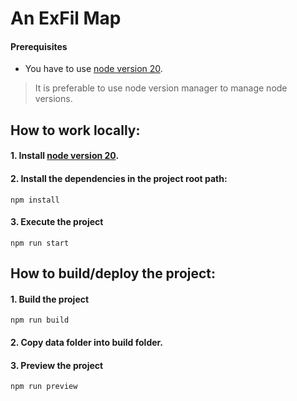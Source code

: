 # An ExFil Map

#### Prerequisites
- You have to use [node version 20](https://nodejs.org/en/download).
> It is preferable to use node version manager to manage node versions.


## How to work locally:
#### 1. Install [node version 20](https://nodejs.org/en/download).
#### 2. Install the dependencies in the project root path:
   ```
   npm install
   ```
#### 3. Execute the project
   ```
   npm run start
   ```

## How to build/deploy the project:
#### 1. Build the project
   ```
   npm run build
   ```

#### 2. Copy data folder into build folder.

#### 3. Preview the project
   ```
   npm run preview
   ```
